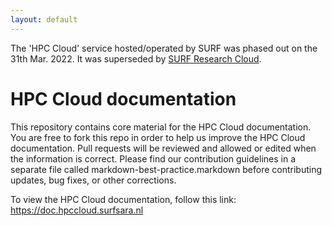 ```yaml
---
layout: default
---
```


The 'HPC Cloud' service hosted/operated by SURF was phased out on the 31th Mar. 2022.
It was superseded by [SURF Research Cloud](https://researchcloud.surf.nl/).

# HPC Cloud documentation

This repository contains core material for the HPC Cloud documentation. You are free to fork this repo in order to help us improve the HPC Cloud documentation. Pull requests will be reviewed and allowed or edited when the information is correct. Please find our contribution guidelines in a separate file called markdown-best-practice.markdown before contributing updates, bug fixes, or other corrections. 

To view the HPC Cloud documentation, follow this link: https://doc.hpccloud.surfsara.nl
